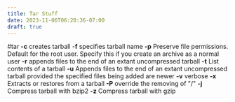 ```yaml
---
title: Tar Stuff
date: 2023-11-06T06:20:36-07:00
draft: true
---
```

#tar
**-c** creates tarball
-**f** specifies tarball name
**-p** Preserve file permissions. Default for the root user. Specify this if you create an archive as a normal user
**-r** appends files to the end of an extant uncompressed tarball
**-t** List contents of a tarball
**-u** Appends files to the end of an extant uncompressed tarball provided the specified files being added are newer
**-v** verbose
**-x** Extracts or restores from a tarball
**-P** override the removing of "/"
**-j** Compress tarball with bzip2
**-z** Compress tarball with gzip
